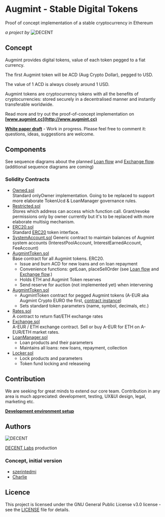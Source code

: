 # Augmint - Stable Digital Tokens

Proof of concept implementation of a stable cryptocurrency in Ethereum

_a project by_ ![DECENT](http://www.decent.org/images/logo-voronoi_120x33.png)

## Concept

Augmint provides digital tokens, value of each token pegged to a fiat currency.

The first Augmint token will be ACD (Aug Crypto Dollar), pegged to USD.

The value of 1 ACD is always closely around 1 USD.

Augmint tokens are cryptocurrency tokens with all the benefits of cryptocurrencies: stored securely in a decentralised manner and instantly transferable worldwide.

Read more and try out the proof-of-concept implementation on **[www.augmint.cc](http://www.augmint.cc)**

**[White paper draft](http://bit.ly/augmint-wp)** - Work in progress. Please feel free to comment it: questions, ideas, suggestions are welcome.

## Components

See sequence diagrams about the planned [Loan flow](docs/loanFlow.png) and [Exchange flow](docs/exchangeFlow.png). (additional sequence diagrams are coming)

### Solidity Contracts

* [Owned.sol](./contracts/generic/Owned.sol)  
  Standard onlyOwner implementation. Going to be replaced to support more elaborate TokenUcd & LoanManager governance rules.
* [Restricted.sol](./contracts/generic/Owned.sol)  
   Stores which address can access which function call.
  Grant/revoke permissions only by owner currently but it's to be replaced with more elaborate multisig mechanism.
* [ERC20.sol](./contracts/generic/ERC20.sol)  
  Standard [ERC20](https://theethereum.wiki/w/index.php/ERC20_Token_Standard) token interface.
* [SystemAccount.sol](./contracts/generic/ERC20.sol)
  Generic contract to maintain balances of Augmint system accounts (InterestPoolAccount, InterestEarnedAccount, FeeAccount)
* [AugmintToken.sol](./contracts/generic/AugmintToken.sol)  
  Base contract for all Augmint tokens. ERC20.
    * Issue and burn ACD for new loans and on loan repayment
    * Convenience functions: getLoan, placeSellOrder (see [Loan flow](docs/loanFlow.png) and [Exchange flow](docs/exchangeFlow.png).)
    * Holds ETH and Augmint Token reserves
    * Send reserve for auction (not implemented yet) when intervening
* [AugmintToken.sol](./contracts/TokenAcd.sol)
    * AugmintToken contract for pegged Augmint tokens (A-EUR aka Augmint Crypto EURO the first, [contract instance](./contracts/TokenAce.sol))
    * Sets standard token parameters (name, symbol, decimals, etc.)
* [Rates.sol](./contracts/Rates.sol)  
  A contract to return fiat/ETH exchange rates
* [Exchange.sol](./contracts/Exchange.sol)  
  A-EUR / ETH exchange contract. Sell or buy A-EUR for ETH on A-EUR/ETH market rates.
* [LoanManager.sol](./contracts/LoanManager.sol)
    * Loan products and their parameters
    * Maintains all loans: new loans, repayment, collection
* [Locker.sol](./contracts/Lock.sol)
    * Lock products and parameters
    * Token fund locking and releaseing

## Contribution

We are seeking for great minds to extend our core team. Contribution in any area is much appreciated: development, testing, UX&UI design, legal, marketing etc.

**[Development environment setup](docs/developmentEnvironment.md)**

## Authors

![DECENT](http://www.decent.org/images/logo-voronoi_120x33.png)

[DECENT Labs](http://www.decent.org) production

### Concept, initial version

* [szerintedmi](https://github.com/szerintedmi)
* [Charlie](https://github.com/krosza)

## Licence

This project is licensed under the GNU General Public License v3.0 license - see the [LICENSE](LICENSE) file for details.
